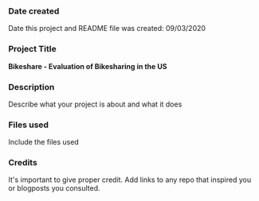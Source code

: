 ### Date created
Date this project and README file was created:
09/03/2020

### Project Title
**Bikeshare - Evaluation of Bikesharing in the US**
### Description
Describe what your project is about and what it does

### Files used
Include the files used

### Credits
It's important to give proper credit. Add links to any repo that inspired you or blogposts you consulted.
